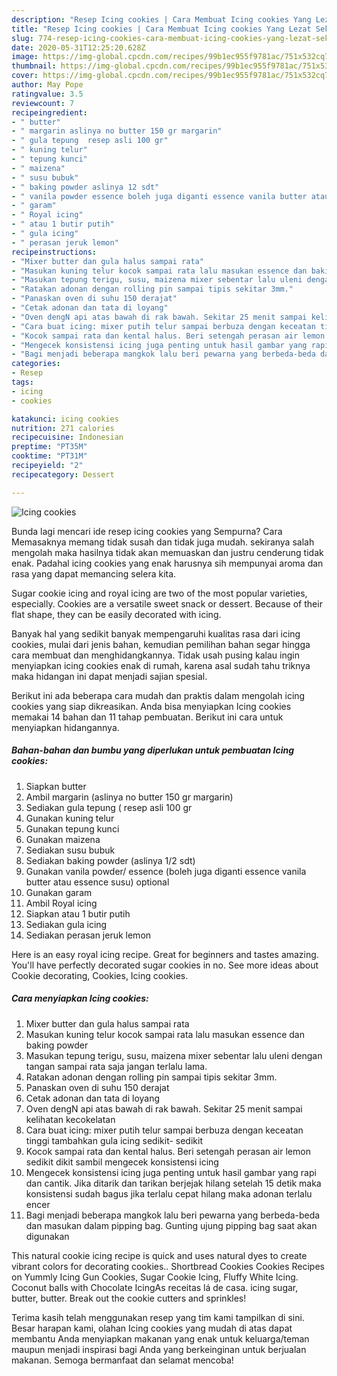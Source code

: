 ```yaml
---
description: "Resep Icing cookies | Cara Membuat Icing cookies Yang Lezat Sekali"
title: "Resep Icing cookies | Cara Membuat Icing cookies Yang Lezat Sekali"
slug: 774-resep-icing-cookies-cara-membuat-icing-cookies-yang-lezat-sekali
date: 2020-05-31T12:25:20.628Z
image: https://img-global.cpcdn.com/recipes/99b1ec955f9781ac/751x532cq70/icing-cookies-foto-resep-utama.jpg
thumbnail: https://img-global.cpcdn.com/recipes/99b1ec955f9781ac/751x532cq70/icing-cookies-foto-resep-utama.jpg
cover: https://img-global.cpcdn.com/recipes/99b1ec955f9781ac/751x532cq70/icing-cookies-foto-resep-utama.jpg
author: May Pope
ratingvalue: 3.5
reviewcount: 7
recipeingredient:
- " butter"
- " margarin aslinya no butter 150 gr margarin"
- " gula tepung  resep asli 100 gr"
- " kuning telur"
- " tepung kunci"
- " maizena"
- " susu bubuk"
- " baking powder aslinya 12 sdt"
- " vanila powder essence boleh juga diganti essence vanila butter atau essence susu optional"
- " garam"
- " Royal icing"
- " atau 1 butir putih"
- " gula icing"
- " perasan jeruk lemon"
recipeinstructions:
- "Mixer butter dan gula halus sampai rata"
- "Masukan kuning telur kocok sampai rata lalu masukan essence dan baking powder"
- "Masukan tepung terigu, susu, maizena mixer sebentar lalu uleni dengan tangan sampai rata saja jangan terlalu lama."
- "Ratakan adonan dengan rolling pin sampai tipis sekitar 3mm."
- "Panaskan oven di suhu 150 derajat"
- "Cetak adonan dan tata di loyang"
- "Oven dengN api atas bawah di rak bawah. Sekitar 25 menit sampai kelihatan kecokelatan"
- "Cara buat icing: mixer putih telur sampai berbuza dengan keceatan tinggi tambahkan gula icing sedikit- sedikit"
- "Kocok sampai rata dan kental halus. Beri setengah perasan air lemon sedikit dikit sambil mengecek konsistensi icing"
- "Mengecek konsistensi icing juga penting untuk hasil gambar yang rapi dan cantik. Jika ditarik dan tarikan berjejak hilang setelah 15 detik maka konsistensi sudah bagus jika terlalu cepat hilang maka adonan terlalu encer"
- "Bagi menjadi beberapa mangkok lalu beri pewarna yang berbeda-beda dan masukan dalam pipping bag. Gunting ujung pipping bag saat akan digunakan"
categories:
- Resep
tags:
- icing
- cookies

katakunci: icing cookies 
nutrition: 271 calories
recipecuisine: Indonesian
preptime: "PT35M"
cooktime: "PT31M"
recipeyield: "2"
recipecategory: Dessert

---
```



![Icing cookies](https://img-global.cpcdn.com/recipes/99b1ec955f9781ac/751x532cq70/icing-cookies-foto-resep-utama.jpg)

Bunda lagi mencari ide resep icing cookies yang Sempurna? Cara Memasaknya memang tidak susah dan tidak juga mudah. sekiranya salah mengolah maka hasilnya tidak akan memuaskan dan justru cenderung tidak enak. Padahal icing cookies yang enak harusnya sih mempunyai aroma dan rasa yang dapat memancing selera kita.

Sugar cookie icing and royal icing are two of the most popular varieties, especially. Cookies are a versatile sweet snack or dessert. Because of their flat shape, they can be easily decorated with icing.

Banyak hal yang sedikit banyak mempengaruhi kualitas rasa dari icing cookies, mulai dari jenis bahan, kemudian pemilihan bahan segar hingga cara membuat dan menghidangkannya. Tidak usah pusing kalau ingin menyiapkan icing cookies enak di rumah, karena asal sudah tahu triknya maka hidangan ini dapat menjadi sajian spesial.


Berikut ini ada beberapa cara mudah dan praktis dalam mengolah icing cookies yang siap dikreasikan. Anda bisa menyiapkan Icing cookies memakai 14 bahan dan 11 tahap pembuatan. Berikut ini cara untuk menyiapkan hidangannya.

<!--inarticleads1-->

##### Bahan-bahan dan bumbu yang diperlukan untuk pembuatan Icing cookies:

1. Siapkan  butter
1. Ambil  margarin (aslinya no butter 150 gr margarin)
1. Sediakan  gula tepung ( resep asli 100 gr
1. Gunakan  kuning telur
1. Gunakan  tepung kunci
1. Gunakan  maizena
1. Sediakan  susu bubuk
1. Sediakan  baking powder (aslinya 1/2 sdt)
1. Gunakan  vanila powder/ essence (boleh juga diganti essence vanila butter atau essence susu) optional
1. Gunakan  garam
1. Ambil  Royal icing
1. Siapkan  atau 1 butir putih
1. Sediakan  gula icing
1. Sediakan  perasan jeruk lemon


Here is an easy royal icing recipe. Great for beginners and tastes amazing. You&#39;ll have perfectly decorated sugar cookies in no. See more ideas about Cookie decorating, Cookies, Icing cookies. 

<!--inarticleads2-->

##### Cara menyiapkan Icing cookies:

1. Mixer butter dan gula halus sampai rata
1. Masukan kuning telur kocok sampai rata lalu masukan essence dan baking powder
1. Masukan tepung terigu, susu, maizena mixer sebentar lalu uleni dengan tangan sampai rata saja jangan terlalu lama.
1. Ratakan adonan dengan rolling pin sampai tipis sekitar 3mm.
1. Panaskan oven di suhu 150 derajat
1. Cetak adonan dan tata di loyang
1. Oven dengN api atas bawah di rak bawah. Sekitar 25 menit sampai kelihatan kecokelatan
1. Cara buat icing: mixer putih telur sampai berbuza dengan keceatan tinggi tambahkan gula icing sedikit- sedikit
1. Kocok sampai rata dan kental halus. Beri setengah perasan air lemon sedikit dikit sambil mengecek konsistensi icing
1. Mengecek konsistensi icing juga penting untuk hasil gambar yang rapi dan cantik. Jika ditarik dan tarikan berjejak hilang setelah 15 detik maka konsistensi sudah bagus jika terlalu cepat hilang maka adonan terlalu encer
1. Bagi menjadi beberapa mangkok lalu beri pewarna yang berbeda-beda dan masukan dalam pipping bag. Gunting ujung pipping bag saat akan digunakan


This natural cookie icing recipe is quick and uses natural dyes to create vibrant colors for decorating cookies.. Shortbread Cookies Cookies Recipes on Yummly Icing Gun Cookies, Sugar Cookie Icing, Fluffy White Icing. Coconut balls with Chocolate IcingAs receitas lá de casa. icing sugar, butter, butter. Break out the cookie cutters and sprinkles! 

Terima kasih telah menggunakan resep yang tim kami tampilkan di sini. Besar harapan kami, olahan Icing cookies yang mudah di atas dapat membantu Anda menyiapkan makanan yang enak untuk keluarga/teman maupun menjadi inspirasi bagi Anda yang berkeinginan untuk berjualan makanan. Semoga bermanfaat dan selamat mencoba!
